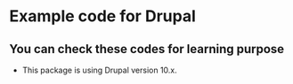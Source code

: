 # Example code for Drupal
## You can check these codes for learning purpose

- This package is using Drupal version 10.x.
